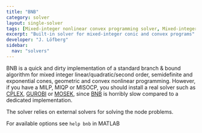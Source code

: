 ```yaml
---
title: "BNB"
category: solver
layout: single-solver
tags: [Mixed-integer nonlinear convex programming solver, Mixed-integer conic programming solver, Mixed-integer linear programming solver, Mixed-integer quadratic programming solver, Mixed-integer convex programming solver]
excerpt: "Built-in solver for mixed-integer conic and convex programs"
developer: "J. Löfberg"
sidebar:
  nav: "solvers"
---
```

BNB is a quick and dirty implementation of a standard branch & bound algorithm for mixed integer linear/quadratic/second order, semidefinite and exponential cones, geometric and convex nonlinear programming. However, if you have a MILP, MIQP or MISOCP, you should install a real solver such as [CPLEX](/solver/cplex), [GUROBI](/solver/gurobi) or [MOSEK](/solver/mosek), since [BNB](/solver/bnb) is horribly slow compared to a dedicated implementation.

The solver relies on external solvers for solving the node problems.

For available options see `help bnb` in MATLAB
